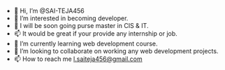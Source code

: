 - 👋 Hi, I’m @SAI-TEJA456
- 👀 I’m interested in becoming developer.
- 👀 I will be soon going purse master in CIS & IT.
- 📫 It would be great if your provide any internship or job.
- 🌱 I’m currently learning web development course.
- 💞️ I’m looking to collaborate on working any web development projects.
- 📫 How to reach me l.saiteja456@gmail.com

<!---
SAI-TEJA456/SAI-TEJA456 is a ✨ special ✨ repository because its `README.md` (this file) appears on your GitHub profile.
You can click the Preview link to take a look at your changes.
--->
